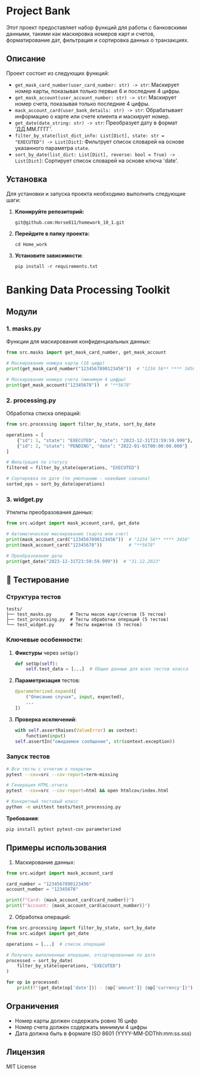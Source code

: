 # Project Bank

Этот проект предоставляет набор функций для работы с банковскими данными, такими как маскировка номеров карт и счетов, форматирование дат, фильтрация и сортировка данных о транзакциях.

## Описание

Проект состоит из следующих функций:

-   `get_mask_card_number(user_card_number: str) -> str`: Маскирует номер карты, показывая только первые 6 и последние 4 цифры.
-   `get_mask_account(user_account_number: str) -> str`: Маскирует номер счета, показывая только последние 4 цифры.
-   `mask_account_card(user_bank_details: str) -> str`: Обрабатывает информацию о карте или счете клиента и маскирует номер.
-   `get_date(date_string: str) -> str`: Преобразует дату в формат 'ДД.ММ.ГГГГ'.
-   `filter_by_state(list_dict_info: List[Dict], state: str = "EXECUTED") -> List[Dict]`: Фильтрует список словарей на основе указанного параметра `state`.
-   `sort_by_date(list_dict: List[Dict], reverse: bool = True) -> List[Dict]`: Сортирует список словарей на основе ключа 'date'.

## Установка

Для установки и запуска проекта необходимо выполнить следующие шаги:

1.  **Клонируйте репозиторий:**

    ```
    git@github.com:Horse811/homework_10_1.git
    ```

2.  **Перейдите в папку проекта:**

    ```
    cd Home_work
    ```

3.  **Установите зависимости:**

    ```
    pip install -r requirements.txt
    ```
# Banking Data Processing Toolkit



## Модули

### 1. masks.py
Функции для маскирования конфиденциальных данных:

```python
from src.masks import get_mask_card_number, get_mask_account

# Маскирование номера карты (16 цифр)
print(get_mask_card_number("1234567890123456"))  # "1234 56** **** 3456"

# Маскирование номера счета (минимум 4 цифры)
print(get_mask_account("12345678"))  # "**5678"
```

### 2. processing.py
Обработка списка операций:

```python
from src.processing import filter_by_state, sort_by_date

operations = [
    {"id": 1, "state": "EXECUTED", "date": "2023-12-31T23:59:59.999"},
    {"id": 2, "state": "PENDING", "date": "2022-01-01T00:00:00.000"}
]

# Фильтрация по статусу
filtered = filter_by_state(operations, "EXECUTED")

# Сортировка по дате (по умолчанию - новейшие сначала)
sorted_ops = sort_by_date(operations)
```

### 3. widget.py
Утилиты преобразования данных:

```python
from src.widget import mask_account_card, get_date

# Автоматическое маскирование (карта или счет)
print(mask_account_card("1234567890123456"))  # "1234 56** **** 3456"
print(mask_account_card("12345678"))          # "**5678"

# Преобразование даты
print(get_date("2023-12-31T23:59:59.999"))  # "31.12.2023"
```

## 🧪 Тестирование

### Структура тестов
```
tests/
├── test_masks.py       # Тесты масок карт/счетов (5 тестов)
├── test_processing.py  # Тесты обработки операций (5 тестов)
└── test_widget.py      # Тесты виджетов (5 тестов)
```

### Ключевые особенности:
1. **Фикстуры** через `setUp()`
   ```python
   def setUp(self):
       self.test_data = [...]  # Общие данные для всех тестов класса
   ```

2. **Параметризация** тестов:
   ```python
   @parameterized.expand([
       ("Описание случая", input, expected),
       ...
   ])
   ```

3. **Проверка исключений**:
   ```python
   with self.assertRaises(ValueError) as context:
       function(input)
   self.assertIn("ожидаемое сообщение", str(context.exception))
   ```

### Запуск тестов
```bash
# Все тесты с отчетом о покрытии
pytest --cov=src --cov-report=term-missing

# Генерация HTML-отчета
pytest --cov=src --cov-report=html && open htmlcov/index.html

# Конкретный тестовый класс
python -m unittest tests/test_processing.py
```

**Требования**:
```bash
pip install pytest pytest-cov parameterized
```
## Примеры использования

1. Маскирование данных:
```python
from src.widget import mask_account_card

card_number = "1234567890123456"
account_number = "12345678"

print(f"Card: {mask_account_card(card_number)}")
print(f"Account: {mask_account_card(account_number)}")
```

2. Обработка операций:
```python
from src.processing import filter_by_state, sort_by_date
from src.widget import get_date

operations = [...]  # список операций

# Получить выполненные операции, отсортированные по дате
processed = sort_by_date(
    filter_by_state(operations, "EXECUTED")
)

for op in processed:
    print(f"{get_date(op['date'])} - {op['amount']} {op['currency']}")
```

## Ограничения

- Номер карты должен содержать ровно 16 цифр
- Номер счета должен содержать минимум 4 цифры
- Дата должна быть в формате ISO 8601 (YYYY-MM-DDThh:mm:ss.sss)

## Лицензия

MIT License
